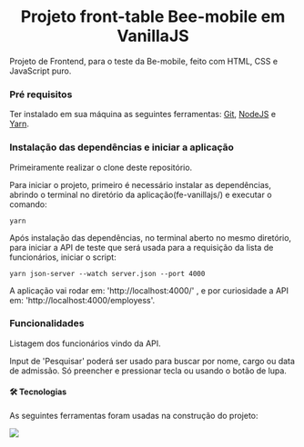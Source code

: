 <h1 align='center'>Projeto front-table Bee-mobile em VanillaJS</h1>

  <p>Projeto de Frontend, para o teste da Be-mobile, feito com HTML, CSS e JavaScript puro.</p>

<h3>Pré requisitos</h3>

  <p>
    <span>Ter instalado em sua máquina as seguintes ferramentas: </span>
    <span><a href="https://git-scm.com/">Git</a></span>,
    <span><a href="https://nodejs.org/en/">NodeJS</a></span><span> e </span>
    <span><a href="https://yarnpkg.com/">Yarn</a></span>.
  </p>

<h3>Instalação das dependências e iniciar a aplicação</h3>

  <p>Primeiramente realizar o clone deste repositório.</p>

  <p>Para iniciar o projeto, primeiro é necessário instalar as dependências, abrindo o terminal no diretório da aplicação(fe-vanillajs/) e executar o comando:</p>

  <code>yarn</code>

  <p>Após instalação das dependências, no terminal aberto no mesmo diretório, para iniciar a API de teste que será usada para a requisição da lista de funcionários, iniciar o script:</p>

  <code>yarn json-server --watch server.json --port 4000</code>

  <p>A aplicação vai rodar em: 'http://localhost:4000/' , e por curiosidade a API em: 'http://localhost:4000/employess'.</p>

<h3>Funcionalidades</h3>

  <p>Listagem dos funcionários vindo da API.</p>
  <p>Input de 'Pesquisar' poderá ser usado para buscar por nome, cargo ou data de admissão. Só preencher e pressionar tecla ou usando o botão de lupa.</p>

<h4>🛠 Tecnologias</h4>

As seguintes ferramentas foram usadas na construção do projeto:

<img src='https://img.shields.io/badge/JavaScript-323330?style=for-the-badge&logo=javascript&logoColor=F7DF1E' />
